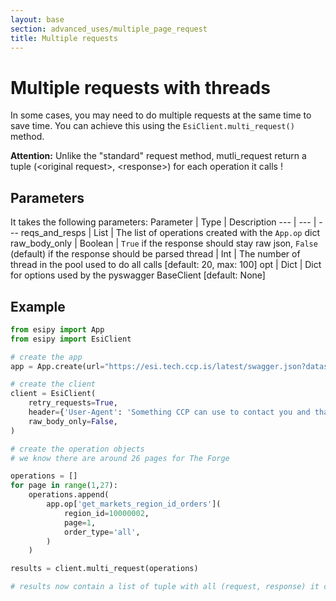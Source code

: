 ```yaml
---
layout: base
section: advanced_uses/multiple_page_request
title: Multiple requests
---
```

# Multiple requests with threads

In some cases, you may need to do multiple requests at the same time to save time. You can achieve this using the `EsiClient.multi_request()` method.

<div class="alert alert-dismissible alert-warning">
    <strong>Attention:</strong> Unlike the "standard" request method, mutli_request return a tuple (&lt;original request&gt;, &lt;response&gt;) for each operation it calls !
</div>

## Parameters

It takes the following parameters:
Parameter | Type | Description
--- | --- | ---
reqs_and_resps | List | The list of operations created with the `App.op` dict
raw_body_only | Boolean | `True` if the response should stay raw json, `False` (default) if the response should be parsed
thread | Int | The number of thread in the pool used to do all calls [default: 20, max: 100]
opt | Dict | Dict for options used by the pyswagger BaseClient [default: None]

## Example

```python
from esipy import App
from esipy import EsiClient

# create the app
app = App.create(url="https://esi.tech.ccp.is/latest/swagger.json?datasource=tranquility")

# create the client
client = EsiClient(
    retry_requests=True, 
    header={'User-Agent': 'Something CCP can use to contact you and that define your app'},
    raw_body_only=False,
)

# create the operation objects
# we know there are around 26 pages for The Forge

operations = []
for page in range(1,27):
    operations.append(
        app.op['get_markets_region_id_orders'](
            region_id=10000002,
            page=1,
            order_type='all',
        )
    )

results = client.multi_request(operations)

# results now contain a list of tuple with all (request, response) it called
```
